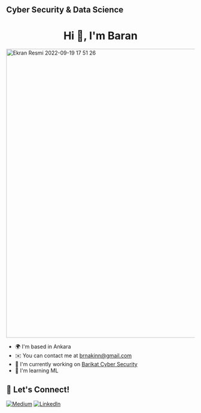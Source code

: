 Cyber Security & Data Science
------------------------------------

<h1 align="center">Hi 👋, I'm Baran</h1>

<img width="771" alt="Ekran Resmi 2022-09-19 17 51 26" src="https://user-images.githubusercontent.com/53175384/191059940-417c0766-0b8a-4e57-a998-e696fc3f5b89.png">

* 🌍  I'm based in Ankara
* ✉️  You can contact me at [brnakinn@gmail.com](mailto:brnakinn@gmail.com)
* 🚀  I'm currently working on [Barikat Cyber Security](https://www.barikat.com.tr)
* 🧠  I'm learning ML

## 🔗 Let's Connect!
<a href="https://medium.com/@brnakin" target="_blank"><img alt="Medium" src="https://img.shields.io/badge/medium-%2312100E.svg?&style=for-the-badge&logo=medium&logoColor=white" /></a>
<a href="https://www.linkedin.com/in/baranakın/" target="_blank"><img alt="LinkedIn" src="https://img.shields.io/badge/linkedin-%230077B5.svg?&style=for-the-badge&logo=linkedin&logoColor=white" /></a>
